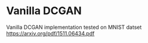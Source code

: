 # Vanilla DCGAN 
Vanilla DCGAN implementation tested on MNIST datset
https://arxiv.org/pdf/1511.06434.pdf